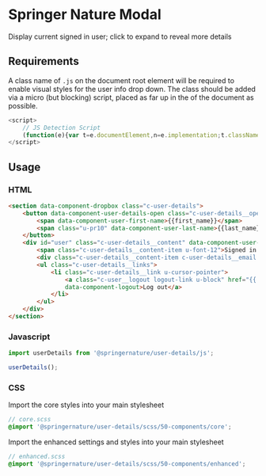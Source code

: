 # Springer Nature Modal

Display current signed in user; click to expand to reveal more details

## Requirements

A class name of `.js` on the document root element will be required to enable visual styles for the user info drop down. The class should be added via a micro (but blocking) script, placed as far up in the <head> of the document as possible.

```javascript
<script>
    // JS Detection Script
    (function(e){var t=e.documentElement,n=e.implementation;t.className='js';})(document)
</script>
```

## Usage

### HTML

```html
<section data-component-dropbox class="c-user-details">
    <button data-component-user-details-open class="c-user-details__open link-like u-ml10 position-right" data-expander data-expander-target="#user">
        <span data-component-user-first-name>{{first_name}}</span>
        <span class="u-pr10" data-component-user-last-name>{{last_name}}</span>
    </button>
    <div id="user" class="c-user-details__content" data-component-user-details>
        <span class="c-user-details__content-item u-font-12">Signed in as</span>
        <div class="c-user-details__content-item c-user-details__email u-mb10" data-component-user-email>{{email_address}}</div>
        <ul class="c-user-details__links">
            <li class="c-user-details__link u-cursor-pointer">
                <a class="c-user__logout logout-link u-block" href="{{ logoutUri }}"
                data-component-logout>Log out</a>
            </li>
        </ul>
    </div>
</section>
```

### Javascript

```javascript
import userDetails from '@springernature/user-details/js';

userDetails();
```

### CSS

Import the core styles into your main stylesheet

```scss
// core.scss
@import '@springernature/user-details/scss/50-components/core';
```

Import the enhanced settings and styles into your main stylesheet

```scss
// enhanced.scss
@import '@springernature/user-details/scss/50-components/enhanced';
```